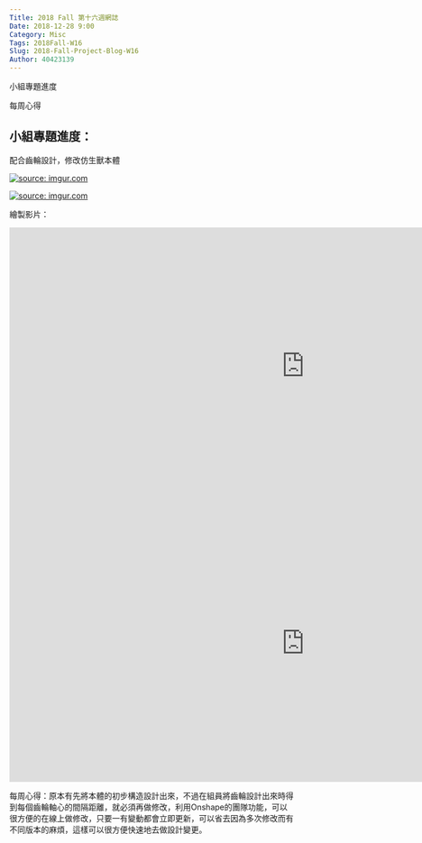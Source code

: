 ```yaml
---
Title: 2018 Fall 第十六週網誌
Date: 2018-12-28 9:00
Category: Misc
Tags: 2018Fall-W16
Slug: 2018-Fall-Project-Blog-W16
Author: 40423139
---
```



小組專題進度

每周心得

<!-- PELICAN_END_SUMMARY -->



## 小組專題進度：

配合齒輪設計，修改仿生獸本體

<a href="https://imgur.com/RGFcmSF"><img src="https://i.imgur.com/RGFcmSF.png" title="source: imgur.com" /></a>

<a href="https://imgur.com/UkBRsV8"><img src="https://i.imgur.com/UkBRsV8.png" title="source: imgur.com" /></a>

繪製影片：

<iframe width="1045" height="492" src="https://www.youtube.com/embed/8prC-STs8yg" frameborder="0" allow="accelerometer; autoplay; encrypted-media; gyroscope; picture-in-picture" allowfullscreen></iframe>

<iframe width="1045" height="492" src="https://www.youtube.com/embed/AaWqk-W5jMI" frameborder="0" allow="accelerometer; autoplay; encrypted-media; gyroscope; picture-in-picture" allowfullscreen></iframe>

每周心得：原本有先將本體的初步構造設計出來，不過在組員將齒輪設計出來時得到每個齒輪軸心的間隔距離，就必須再做修改，利用Onshape的團隊功能，可以很方便的在線上做修改，只要一有變動都會立即更新，可以省去因為多次修改而有不同版本的麻煩，這樣可以很方便快速地去做設計變更。